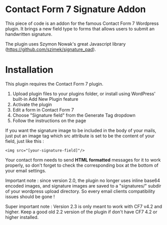 Contact Form 7 Signature Addon
==============================

This piece of code is an addon for the famous Contact Form 7 Wordpress plugin.
It brings a new field type to forms that allows users to submit an handwritten signature.

The plugin uses Szymon Nowak's great Javascript library (https://github.com/szimek/signature_pad).

# Installation

This plugin requires the Contact Form 7 plugin.

1. Upload plugin files to your plugins folder, or install using WordPress' built-in Add New Plugin feature
2. Activate the plugin
3. Edit a form in Contact Form 7
4. Choose "Signature field" from the Generate Tag dropdown
5. Follow the instructions on the page

If you want the signature image to be included in the body of your mails, just put an image tag which src attribute is set to be the content of your field, just like this :
```
<img src="[your-signature-field]"/>
```
Your contact form needs to send **HTML formatted** messages for it to work properly, so don't forget to check the corresponding box at the bottom of your email settings.

Important note : since version 2.0, the plugin no longer uses inline base64 encoded images, and signature images are saved to a "signatures/" subdir of your wordpress upload directory. So every email clients compatibility issues should be gone !

Super important note : Version 2.3 is only meant to work with CF7 v4.2 and higher. Keep a good old 2.2 version of the plugin if don't have CF7 4.2 or higher installed.
